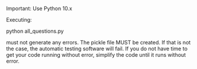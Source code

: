 Important: Use Python 10.x

Executing: 

   python all_questions.py

must not generate any errors. The pickle file MUST be created. 
If that is not the case, the automatic testing software will fail. 
If you do not have time to get your code running without error, 
simplify the code until it runs without error. 
